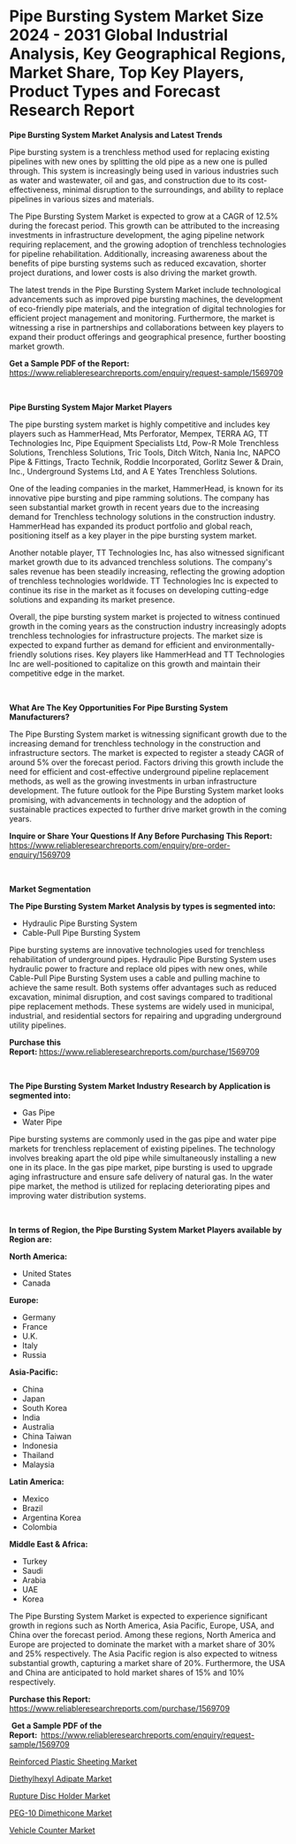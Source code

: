 <p><h1>Pipe Bursting System Market Size 2024 - 2031 Global Industrial Analysis, Key Geographical Regions, Market Share, Top Key Players, Product Types and Forecast Research Report</h1></p><p><strong>Pipe Bursting System Market Analysis and Latest Trends</strong></p>
<p><p>Pipe bursting system is a trenchless method used for replacing existing pipelines with new ones by splitting the old pipe as a new one is pulled through. This system is increasingly being used in various industries such as water and wastewater, oil and gas, and construction due to its cost-effectiveness, minimal disruption to the surroundings, and ability to replace pipelines in various sizes and materials.</p><p>The Pipe Bursting System Market is expected to grow at a CAGR of 12.5% during the forecast period. This growth can be attributed to the increasing investments in infrastructure development, the aging pipeline network requiring replacement, and the growing adoption of trenchless technologies for pipeline rehabilitation. Additionally, increasing awareness about the benefits of pipe bursting systems such as reduced excavation, shorter project durations, and lower costs is also driving the market growth.</p><p>The latest trends in the Pipe Bursting System Market include technological advancements such as improved pipe bursting machines, the development of eco-friendly pipe materials, and the integration of digital technologies for efficient project management and monitoring. Furthermore, the market is witnessing a rise in partnerships and collaborations between key players to expand their product offerings and geographical presence, further boosting market growth.</p></p>
<p><strong>Get a Sample PDF of the Report:&nbsp;</strong> <a href="https://www.reliableresearchreports.com/enquiry/request-sample/1569709">https://www.reliableresearchreports.com/enquiry/request-sample/1569709</a></p>
<p>&nbsp;</p>
<p><strong>Pipe Bursting System Major Market Players</strong></p>
<p><p>The pipe bursting system market is highly competitive and includes key players such as HammerHead, Mts Perforator, Mempex, TERRA AG, TT Technologies Inc, Pipe Equipment Specialists Ltd, Pow-R Mole Trenchless Solutions, Trenchless Solutions, Tric Tools, Ditch Witch, Nania Inc, NAPCO Pipe & Fittings, Tracto Technik, Roddie Incorporated, Gorlitz Sewer & Drain, Inc., Underground Systems Ltd, and A E Yates Trenchless Solutions.</p><p>One of the leading companies in the market, HammerHead, is known for its innovative pipe bursting and pipe ramming solutions. The company has seen substantial market growth in recent years due to the increasing demand for Trenchless technology solutions in the construction industry. HammerHead has expanded its product portfolio and global reach, positioning itself as a key player in the pipe bursting system market.</p><p>Another notable player, TT Technologies Inc, has also witnessed significant market growth due to its advanced trenchless solutions. The company's sales revenue has been steadily increasing, reflecting the growing adoption of trenchless technologies worldwide. TT Technologies Inc is expected to continue its rise in the market as it focuses on developing cutting-edge solutions and expanding its market presence.</p><p>Overall, the pipe bursting system market is projected to witness continued growth in the coming years as the construction industry increasingly adopts trenchless technologies for infrastructure projects. The market size is expected to expand further as demand for efficient and environmentally-friendly solutions rises. Key players like HammerHead and TT Technologies Inc are well-positioned to capitalize on this growth and maintain their competitive edge in the market.</p></p>
<p>&nbsp;</p>
<p><strong>What Are The Key Opportunities For Pipe Bursting System Manufacturers?</strong></p>
<p><p>The Pipe Bursting System market is witnessing significant growth due to the increasing demand for trenchless technology in the construction and infrastructure sectors. The market is expected to register a steady CAGR of around 5% over the forecast period. Factors driving this growth include the need for efficient and cost-effective underground pipeline replacement methods, as well as the growing investments in urban infrastructure development. The future outlook for the Pipe Bursting System market looks promising, with advancements in technology and the adoption of sustainable practices expected to further drive market growth in the coming years.</p></p>
<p><strong>Inquire or Share Your Questions If Any Before Purchasing This Report:</strong> <a href="https://www.reliableresearchreports.com/enquiry/pre-order-enquiry/1569709">https://www.reliableresearchreports.com/enquiry/pre-order-enquiry/1569709</a></p>
<p>&nbsp;</p>
<p><strong>Market Segmentation</strong></p>
<p><strong>The Pipe Bursting System Market Analysis by types is segmented into:</strong></p>
<p><ul><li>Hydraulic Pipe Bursting System</li><li>Cable-Pull Pipe Bursting System</li></ul></p>
<p><p>Pipe bursting systems are innovative technologies used for trenchless rehabilitation of underground pipes. Hydraulic Pipe Bursting System uses hydraulic power to fracture and replace old pipes with new ones, while Cable-Pull Pipe Bursting System uses a cable and pulling machine to achieve the same result. Both systems offer advantages such as reduced excavation, minimal disruption, and cost savings compared to traditional pipe replacement methods. These systems are widely used in municipal, industrial, and residential sectors for repairing and upgrading underground utility pipelines.</p></p>
<p><strong>Purchase this Report:&nbsp;</strong><a href="https://www.reliableresearchreports.com/purchase/1569709">https://www.reliableresearchreports.com/purchase/1569709</a></p>
<p>&nbsp;</p>
<p><strong>The Pipe Bursting System Market Industry Research by Application is segmented into:</strong></p>
<p><ul><li>Gas Pipe</li><li>Water Pipe</li></ul></p>
<p><p>Pipe bursting systems are commonly used in the gas pipe and water pipe markets for trenchless replacement of existing pipelines. The technology involves breaking apart the old pipe while simultaneously installing a new one in its place. In the gas pipe market, pipe bursting is used to upgrade aging infrastructure and ensure safe delivery of natural gas. In the water pipe market, the method is utilized for replacing deteriorating pipes and improving water distribution systems.</p></p>
<p>&nbsp;</p>
<p><strong>In terms of Region, the Pipe Bursting System Market Players available by Region are:</strong></p>
<p>
    <p> <strong> North America: </strong>
        <ul>
            <li>United States</li>
            <li>Canada</li>
        </ul>
        </p> 
    <p> <strong> Europe: </strong>
        <ul>
            <li>Germany</li>
            <li>France</li>
            <li>U.K.</li>
            <li>Italy</li>
            <li>Russia</li>
        </ul>
        </p> 
    <p> <strong> Asia-Pacific: </strong>
        <ul>
            <li>China</li>
            <li>Japan</li>
            <li>South Korea</li>
            <li>India</li>
            <li>Australia</li>
            <li>China Taiwan</li>
            <li>Indonesia</li>
            <li>Thailand</li>
            <li>Malaysia</li>
        </ul>
        </p> 
    <p> <strong> Latin America: </strong>
        <ul>
            <li>Mexico</li>
            <li>Brazil</li>
            <li>Argentina Korea</li>
            <li>Colombia</li>
        </ul>
        </p> 
    <p> <strong> Middle East & Africa: </strong>
        <ul>
            <li>Turkey</li>
            <li>Saudi</li>
            <li>Arabia</li>
            <li>UAE</li>
            <li>Korea</li>
        </ul>
    </p>
    </p>
<p><p>The Pipe Bursting System Market is expected to experience significant growth in regions such as North America, Asia Pacific, Europe, USA, and China over the forecast period. Among these regions, North America and Europe are projected to dominate the market with a market share of 30% and 25% respectively. The Asia Pacific region is also expected to witness substantial growth, capturing a market share of 20%. Furthermore, the USA and China are anticipated to hold market shares of 15% and 10% respectively.</p></p>
<p><strong>Purchase this Report: </strong><a href="https://www.reliableresearchreports.com/purchase/1569709">https://www.reliableresearchreports.com/purchase/1569709</a></p>
<p>&nbsp;<strong>Get a Sample PDF of the Report:&nbsp;&nbsp;</strong><a href="https://www.reliableresearchreports.com/enquiry/request-sample/1569709">https://www.reliableresearchreports.com/enquiry/request-sample/1569709</a></p>
<p><strong></strong></p>
<p><p><a href="https://github.com/yoshih12/Market-Research-Report-List-2/blob/main/reinforced-plastic-sheeting-market.md">Reinforced Plastic Sheeting Market</a></p><p><a href="https://issuu.com/reportprime-2/docs/diethylhexyl-adipate-market-size-2030.pptx">Diethylhexyl Adipate Market</a></p><p><a href="https://github.com/castoriffic/Market-Research-Report-List-3/blob/main/rupture-disc-holder-market.md">Rupture Disc Holder Market</a></p><p><a href="https://issuu.com/reportprime-2/docs/peg-10-dimethicone-market-size-2030.pptx">PEG-10 Dimethicone Market</a></p><p><a href="https://github.com/jerrycopelandthomaswsqd8q/Market-Research-Report-List-1/blob/main/vehicle-counter-market.md">Vehicle Counter Market</a></p></p>